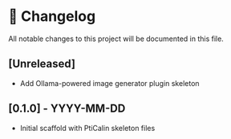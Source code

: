 # 📖 Changelog

All notable changes to this project will be documented in this file.

## [Unreleased]
- Add Ollama-powered image generator plugin skeleton

## [0.1.0] - YYYY-MM-DD

- Initial scaffold with PtiCalin skeleton files

